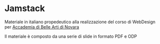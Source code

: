 # Jamstack
Materiale in italiano propedeutico alla realizzazione del corso di WebDesign per [Accademia di Belle Arti di Novara](http://www.acmenovara.it/)

Il materiale è composto da una serie di slide in formato PDF e ODP
